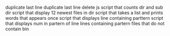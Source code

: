  duplicate last line
 duplicate last line
delete js
script that counts dir and sub dir
script that display 12 newest files in dir
script that takes a list and prints words that appears once
script that displays line containing parttern
script that displays num in partern of line
lines containing partern
files that do not contain bin

